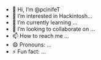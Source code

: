 - 👋 Hi, I’m @pcinifeT
- 👀 I’m interested in Hackintosh...
- 🌱 I’m currently learning ...
- 💞️ I’m looking to collaborate on ...
- 📫 How to reach me ...
- 😄 Pronouns: ...
- ⚡ Fun fact: ...

<!---
pcinifeT/pcinifeT is a ✨ special ✨ repository because its `README.md` (this file) appears on your GitHub profile.
You can click the Preview link to take a look at your changes.
--->
